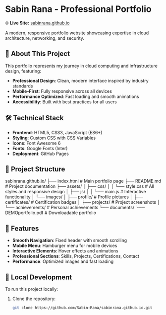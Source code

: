 # Sabin Rana - Professional Portfolio

🌐 **Live Site:** [sabinrana.github.io](https://sabinrana.github.io)

A modern, responsive portfolio website showcasing expertise in cloud architecture, networking, and security.

## 🚀 About This Project

This portfolio represents my journey in cloud computing and infrastructure design, featuring:

- **Professional Design**: Clean, modern interface inspired by industry standards
- **Mobile-First**: Fully responsive across all devices
- **Performance Optimized**: Fast loading and smooth animations
- **Accessibility**: Built with best practices for all users

## 🛠️ Technical Stack

- **Frontend**: HTML5, CSS3, JavaScript (ES6+)
- **Styling**: Custom CSS with CSS Variables
- **Icons**: Font Awesome 6
- **Fonts**: Google Fonts (Inter)
- **Deployment**: GitHub Pages

## 📁 Project Structure
sabinrana.github.io/
├── index.html # Main portfolio page
├── README.md # Project documentation
├── assets/
│ ├── css/
│ │ └── style.css # All styles and responsive design
│ ├── js/
│ │ └── main.js # Interactive functionality
│ └── images/
│ ├── profile/ # Profile pictures
│ ├── certificates/ # Certification badges
│ ├── projects/ # Project screenshots
│ └── achievements/ # Personal achievements
└── documents/
└── DEMOportfolio.pdf # Downloadable portfolio


## 🎯 Features

- **Smooth Navigation**: Fixed header with smooth scrolling
- **Mobile Menu**: Hamburger menu for mobile devices
- **Interactive Elements**: Hover effects and animations
- **Professional Sections**: Skills, Projects, Certifications, Contact
- **Performance**: Optimized images and fast loading

## 🚀 Local Development

To run this project locally:

1. Clone the repository:
   ```bash
   git clone https://github.com/Sabin-Rana/sabinrana.github.io.git